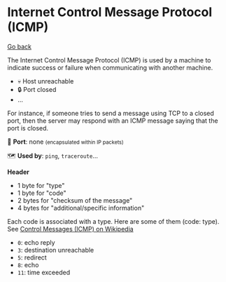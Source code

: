 # Internet Control Message Protocol (ICMP)

[Go back](../index.md)

<div class="row row-cols-md-2"><div>

The Internet Control Message Protocol (ICMP) is used by a machine to indicate success or failure when communicating with another machine.

* 💀 Host unreachable
* 🔒 Port closed
* ...

For instance, if someone tries to send a message using TCP to a closed port, then the server may respond with an ICMP message saying that the port is closed.

🐊️ **Port**: none <small>(encapsulated within IP packets)</small>

🗺️ **Used by**: `ping`, `traceroute`...
</div><div>

**Header**

* 1 byte for "type"
* 1 byte for "code"
* 2 bytes for "checksum of the message"
* 4 bytes for "additional/specific information"

Each code is associated with a type. Here are some of them (code: type). See [Control Messages (ICMP) on Wikipedia](https://en.wikipedia.org/wiki/Internet_Control_Message_Protocol#Control_messages)

* `0`: echo reply
* `3`: destination unreachable
* `5`: redirect
* `8`: echo
* `11`: time exceeded
</div></div>